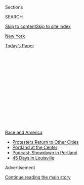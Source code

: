 <div id="app">

<div>

<div>

<div>

<div class="NYTAppHideMasthead css-1q2w90k e1suatyy0">

<div class="section css-ui9rw0 e1suatyy2">

<div class="css-eph4ug er09x8g0">

<div class="css-6n7j50">

</div>

<span class="css-1dv1kvn">Sections</span>

<div class="css-10488qs">

<span class="css-1dv1kvn">SEARCH</span>

</div>

[Skip to content](#site-content)[Skip to site index](#site-index)

</div>

<div id="masthead-section-label" class="css-1wr3we4 eaxe0e00">

[New
York](https://www.nytimes.com/section/nyregion)

</div>

<div class="css-10698na e1huz5gh0">

</div>

</div>

<div id="masthead-bar-one" class="section hasLinks css-15hmgas e1csuq9d3">

<div class="css-uqyvli e1csuq9d0">

</div>

<div class="css-1uqjmks e1csuq9d1">

</div>

<div class="css-9e9ivx">

[](https://myaccount.nytimes.com/auth/login?response_type=cookie&client_id=vi)

</div>

<div class="css-1bvtpon e1csuq9d2">

[Today’s
Paper](https://www.nytimes.com/section/todayspaper)

</div>

</div>

</div>

</div>

<div data-aria-hidden="false">

<div id="site-content" data-role="main">

<div>

<div class="css-1aor85t" style="opacity:0.000000001;z-index:-1;visibility:hidden">

<div class="css-1hqnpie">

<div class="css-epjblv">

<span class="css-17xtcya">[New
York](/section/nyregion)</span><span class="css-x15j1o">|</span><span class="css-fwqvlz">Jamaal
Bowman Proves Ocasio-Cortez Was No
Fluke</span>

</div>

<div class="css-k008qs">

<div class="css-1iwv8en">

<span class="css-18z7m18"></span>

<div>

</div>

</div>

<span class="css-1n6z4y">https://nyti.ms/2OAdIt7</span>

<div class="css-1705lsu">

<div class="css-4xjgmj">

<div class="css-4skfbu" data-role="toolbar" data-aria-label="Social Media Share buttons, Save button, and Comments Panel with current comment count" data-testid="share-tools">

  - 
  - 
  - 
  - 
    
    <div class="css-6n7j50">
    
    </div>

  - 
  - 

</div>

</div>

</div>

</div>

</div>

</div>

<div id="NYT_TOP_BANNER_REGION" class="css-13pd83m">

<div>

<div id="styln-prism-menu-1590763508878" class="section interactive-content interactive-size-medium css-1edisqu">

<div class="css-17ih8de interactive-body">

<div id="scroll-container" class="css-1gj85ro">

[<span class="styln-title-wrap"><span class="css-1pje3qr">Race
and</span><span class="css-1pje3qr">
America</span></span>](https://www.nytimes.com/news-event/george-floyd-protests-minneapolis-new-york-los-angeles?action=click&pgtype=Article&state=default&region=TOP_BANNER&context=storylines_menu)

  - [Protesters Return to Other
    Cities](https://www.nytimes.com/2020/07/26/us/protests-portland-seattle-trump.html?action=click&pgtype=Article&state=default&region=TOP_BANNER&context=storylines_menu)
  - [Portland at the
    Center](https://www.nytimes.com/2020/07/24/us/portland-oregon-protests-white-race.html?action=click&pgtype=Article&state=default&region=TOP_BANNER&context=storylines_menu)
  - [Podcast: Showdown in
    Portland](https://www.nytimes.com/2020/07/23/podcasts/the-daily/portland-protests.html?action=click&pgtype=Article&state=default&region=TOP_BANNER&context=storylines_menu)
  - [45 Days in
    Louisville](https://www.nytimes.com/interactive/2020/07/16/us/black-lives-matter-protests-louisville-breonna-taylor.html?action=click&pgtype=Article&state=default&region=TOP_BANNER&context=storylines_menu)

</div>

</div>

</div>

</div>

</div>

<div id="top-wrapper" class="css-1sy8kpn">

<div id="top-slug" class="css-l9onyx">

Advertisement

</div>

[Continue reading the main
story](#after-top)

<div class="ad top-wrapper" style="text-align:center;height:100%;display:block;min-height:250px">

<div id="top" class="place-ad" data-position="top" data-size-key="top">

</div>

</div>

<div id="after-top">

</div>

</div>

<div>

<div id="sponsor-wrapper" class="css-1hyfx7x">

<div id="sponsor-slug" class="css-19vbshk">

Supported by

</div>

[Continue reading the main
story](#after-sponsor)

<div id="sponsor" class="ad sponsor-wrapper" style="text-align:center;height:100%;display:block">

</div>

<div id="after-sponsor">

</div>

</div>

<div class="css-186x18t">

</div>

<div class="css-1vkm6nb ehdk2mb0">

# Jamaal Bowman Proves Ocasio-Cortez Was No Fluke

</div>

Mr. Bowman beat Representative Eliot Engel, a 16-term incumbent, in a
race that pitted the Democratic Party’s progressive wing against the
establishment.

<div class="css-79elbk" data-testid="photoviewer-wrapper">

<div class="css-z3e15g" data-testid="photoviewer-wrapper-hidden">

</div>

<div class="css-1a48zt4 ehw59r15" data-testid="photoviewer-children">

![<span class="css-16f3y1r e13ogyst0" data-aria-hidden="true">Jamaal
Bowman ran on an anti-establishment
message.</span><span class="css-cnj6d5 e1z0qqy90" itemprop="copyrightHolder"><span class="css-1ly73wi e1tej78p0">Credit...</span><span><span>Desiree
Rios for The New York
Times</span></span></span>](https://static01.nyt.com/images/2020/06/23/nyregion/00nyprimary-16hfo/merlin_172005066_12e19073-0aad-4bfe-89ac-6d3d38d7a1f4-articleLarge.jpg?quality=75&auto=webp&disable=upscale)

</div>

</div>

<div class="css-18e8msd">

<div class="css-vp77d3 epjyd6m0">

<div class="css-hus3qt ey68jwv0" data-aria-hidden="true">

[![Jesse
McKinley](https://static01.nyt.com/images/2018/02/20/multimedia/author-jesse-mckinley/author-jesse-mckinley-thumbLarge.jpg
"Jesse McKinley")](https://www.nytimes.com/by/jesse-mckinley)

</div>

<div class="css-1baulvz">

By [<span class="css-1baulvz last-byline" itemprop="name">Jesse
McKinley</span>](https://www.nytimes.com/by/jesse-mckinley)

</div>

</div>

  - 
    
    <div class="css-ld3wwf e16638kd2">
    
    Published July 17, 2020Updated Aug. 3,
    2020
    
    </div>

  - 
    
    <div class="css-4xjgmj">
    
    <div class="css-pvvomx" data-role="toolbar" data-aria-label="Social Media Share buttons, Save button, and Comments Panel with current comment count" data-testid="share-tools">
    
      - 
      - 
      - 
      - 
        
        <div class="css-6n7j50">
        
        </div>
    
      - 
      - 
    
    </div>
    
    </div>

</div>

</div>

<div class="section meteredContent css-1r7ky0e" name="articleBody" itemprop="articleBody">

<div class="css-1fanzo5 StoryBodyCompanionColumn">

<div class="css-53u6y8">

After a little-known candidate named Alexandria Ocasio-Cortez stunned a
powerful Queens congressman in a 2018 primary, Democratic Party leaders
were determined to never be surprised the same way again, vowing to
[protect
incumbents](https://thehill.com/homenews/campaign/435332-dems-seek-to-stifle-primary-challenges-to-incumbents)
and clashing with Ms. Ocasio-Cortez and other upstarts for pushing for
more progressive candidates.

On Friday, it became clear that those efforts had failed, as another
unlikely challenger, Jamaal Bowman, shocked the Democratic establishment
by defeating Representative Eliot L. Engel, overcoming the attempts of
old-guard party elite like Hillary Clinton, House Speaker Nancy Pelosi
and Gov. Andrew M. Cuomo to save a 16-term incumbent.

Mr. Bowman, 44, did so by running against Republicans in Washington and
the caution of centrist Democrats everywhere, capitalizing on
seven-figure spending by progressive groups to help him win the primary
in a district that straddles the Bronx and Westchester County.

“It means this country is ready, it’s yearning, it’s excited for
progressive change,” Mr. Bowman, a middle school principal from Yonkers,
said on Friday. “And it’s excited to finally hold elected officials
accountable.”

</div>

</div>

<div class="css-1fanzo5 StoryBodyCompanionColumn">

<div class="css-53u6y8">

Unlike Ms. Ocasio-Cortez’s victory, Mr. Bowman’s looks more like an
indicator than an anomaly: He is one of three younger, insurgent
Democrats in New York who seem poised to tilt the state’s, and the
party’s, congressional delegation further to the left.

The other two, Mondaire Jones and Ritchie Torres, are candidates for
open seats in two neighboring districts. If elected, they would be the
first openly gay Black men in Congress. On Tuesday, Mr. Jones was
[declared the
winner](https://www.nytimes.com/2020/07/14/nyregion/mondaire-jones-house-primary.html)
of the primary in a district that covers parts of Westchester and
Rockland counties; Mr. Torres holds a healthy lead in his Bronx
district’s race.

Another veteran Democrat, Representative Carolyn Maloney, is fighting
for her political life in the district that includes Manhattan’s East
Side. Ms. Maloney holds a slim lead over another left-wing challenger,
Suraj Patel. The contest, like the one Mr. Bowman won and many others in
New York, has dragged on as election officials grapple with the deluge
of [absentee ballots that were cast by
mail](https://www.nytimes.com/2020/08/03/nyregion/nyc-mail-ballots-voting.html)
because of the coronavirus pandemic.

The crush of absentee ballots — more than 50 percent of the total cast
in some races — [has overwhelmed election
officials](https://www.nytimes.com/2020/07/17/nyregion/election-absentee-ballots-primary.html)
who are accustomed to handling far fewer than that. The disqualification
of thousands of ballots for small technical errors has also raised the
specter of widespread voter disenfranchisement, and concerns about how
prepared officials are for an even bigger turnout in November.

One candidate who will not have to worry about a November election is
Mr. Engel, who on Friday wished Mr. Bowman well, and said that he “never
for a minute thought of this as my seat.”

</div>

</div>

<div class="css-1fanzo5 StoryBodyCompanionColumn">

<div class="css-53u6y8">

“It’s the people’s seat,” the congressman said in a statement.

With his loss, Mr. Engel became the fifth House incumbent and second
Democrat — Daniel Lipinski of Illinois [was the
other](https://www.nytimes.com/2020/03/18/us/politics/marie-newman-dan-lipinski-illinois.html)
— to fall in this year’s primaries. The Republicans who lost were [Steve
King of
Iowa](https://www.nytimes.com/2020/06/03/us/politics/steve-king-iowa-primary.html),
[Denver Riggleman of
Virginia](https://www.nytimes.com/2020/06/14/us/politics/denver-riggleman-virginia-primary-bob-good.html)
and [Scott Tipton of
Colorado](https://www.nytimes.com/2020/06/30/us/lauren-boebert-colorado.html).

As the chairman of the House Foreign Affairs Committee, Mr. Engel had
practiced a form of old-school politics: rising slowly through the party
ranks; grabbing an aisle seat at the State of the Union so he could
glad-hand presidents as they passed; and boasting of the perks he
brought home to his district.

Entering his fourth decade in Washington, Mr. Engel, 73, seemed
consistently surprised by the level of opposition he faced in this
year’s race. He positioned himself as a dependable liberal voice in
Congress, [citing his own
support](https://engelforcongress.com/priorities/healthcare/) for
Medicare for All, action on [climate
change](https://engelforcongress.com/priorities/climate-change/) and
securing billions of dollars for housing programs.

“You know, I’m pretty progressive myself,” Mr. Engel said in an
interview just weeks before the June 23 primary.

But he also seemed badly out of step with the challenges of campaigning
amid the pandemic, a crisis that killed more than 4,500 people in the
Bronx and Westchester and caused typical retail politics — talking to
constituents on the street, attending town halls, handing out pamphlets
— to be replaced by Zoom calls and live-streamed debates.

“Engel wasn’t running against Bowman,” said Hank Sheinkopf, a veteran
Democratic political consultant. “He was running against Been Around Too
Long. And Been Around Too Long won.”

Mr. Bowman was aided by an array of stars from the Democratic Party’s
left wing, including Senator Elizabeth Warren of Massachusetts, as well
as Senator Bernie Sanders of Vermont and Ms. Ocasio-Cortez, who defeated
Joseph Crowley, the No. 4 House Democrat at the time, in 2018 (and
fought off her own primary challenger this year).

</div>

</div>

<div class="css-1fanzo5 StoryBodyCompanionColumn">

<div class="css-53u6y8">

He also got ample financial help from liberal groups like the Working
Families Party and political action committees like the Justice
Democrats, which jointly spent more than $1 million to oust Mr. Engel.
Justice Democrats also recruited Mr. Bowman, after recommendations for
education activists.

A first-time candidate with a fiery anti-establishment message, Mr.
Bowman ran a campaign that built firmly on the pillars of current
progressive policy: reforming the criminal justice system, addressing
income inequality and embracing Medicare for All. He also preached about
the need for broader social changes such as what he called “righting the
wrongs of our country’s history toward a better future.”

Those issues took on new urgency as the United States reeled after the
killing in police custody of George Floyd in late May. The protests that
followed were broadly incorporated into, and invigorated, the Black
Lives Matter movement, and provided Mr. Bowman, who is Black and said he
had been[physically attacked by the
police](https://twitter.com/jamaalbowmanny/status/1267979573200932865)
as a child, with a powerful talking point.

The Black Lives Matter movement also served as a backdrop for a
cringe-inducing moment for Mr. Engel. At a social justice event in the
Bronx in early June, he [was caught on
microphone](https://twitter.com/emilyngo/status/1267873270218600448)
suggesting that he was only there because of his contested race.

“If I didn’t have a primary,” he said, “I wouldn’t care.”

Some analysts say Mr. Bowman’s win — and strong showings by Mr. Jones,
Mr. Torres, and Mr. Patel — reinforces the power of Black and other
minority voters in an [increasingly diverse
city](https://www.census.gov/quickfacts/newyorkcitynewyork).

“The demographics have flipped,” said Peter Ragone, a former top aide to
Mayor Bill de Blasio and a regular adviser to Democratic politicians.
“And it’s accelerating with a velocity that no one could have
anticipated.”

Mr. Bowman, who [said his campaign had made a million
calls](https://twitter.com/JamaalBowmanNY/status/1275167126563762177) to
voters, also hammered Mr. Engel for not being in the district during the
crisis, suggesting that the incumbent spent much of his time at a home
he owns in suburban Maryland. Mr. Engel sought to refute the assertion,
saying he was a steady presence in the district, including in Riverdale,
where he lives.

</div>

</div>

<div class="css-1fanzo5 StoryBodyCompanionColumn">

<div class="css-53u6y8">

In the campaign’s closing weeks, as Mr. Bowman gained momentum and
prominent backers, prominent allies of Mr. Engel tried to salvage his
flagging campaign. Ms. Clinton [endorsed
him](https://www.nytimes.com/2020/06/15/us/politics/hillary-clinton-eliot-engel.html?searchResultPosition=1)
a week before the primary, followed in short order by Mr. Cuomo, a
third-term Democrat who said Mr. Engel deserved a vote because
[“seniority
matters.”](https://twitter.com/jessemckinley/status/1273706531868102658)

Those pleas followed endorsements from Ms. Pelosi, James E. Clyburn, the
House majority whip; and Hakeem **** Jeffries, the House Democratic
Caucus chairman. All were for naught, as Mr. Bowman won big in the Bronx
and bested Mr. Engel by a comfortable margin in Westchester.

In a statement released shortly after The Associated Press [declared him
the winner on
Frida](https://twitter.com/AP_Politics/status/1284144985651249154)y, Mr.
Bowman referred to both his compelling personal story and the continuing
reckoning on race and policing in America.

“I’m a Black man who was raised by a single mother in a housing
project,” he said. “That story doesn’t usually end in Congress. But
today, that 11-year-old boy who was beaten by police is about to be your
next representative.”

Mr. Bowman is the prohibitive favorite to win in November given that
Democrats outnumber Republicans more than four-to-one in the district.
There is no Republican candidate, and only one other challenger, Patrick
McManus of the Conservative Party.

In an interview, Mr. Bowman promised to bring the same energy to
Washington that he brought to his campaign. He bashed President Trump as
a man who was proving himself to be “not only be a fascist, but a
racist,” and he pledged to fight for racial and economic justice, public
education, protecting the environment and more.

Despite his insurgent campaign, Mr. Bowman added that he was looking
forward to finding common ground in with his fellow House Democrats.

“I look forward to getting to Congress and working with my colleagues in
the Democratic Party, regardless of if they are quote-unquote
establishment,” he said, adding, “At this moment in our country’s
history, we have to work together.”

</div>

</div>

</div>

<div>

</div>

<div>

</div>

<div>

</div>

<div>

<div id="bottom-wrapper" class="css-1ede5it">

<div id="bottom-slug" class="css-l9onyx">

Advertisement

</div>

[Continue reading the main
story](#after-bottom)

<div id="bottom" class="ad bottom-wrapper" style="text-align:center;height:100%;display:block;min-height:90px">

</div>

<div id="after-bottom">

</div>

</div>

</div>

</div>

</div>

## Site Index

<div>

</div>

## Site Information Navigation

  - [© <span>2020</span> <span>The New York Times
    Company</span>](https://help.nytimes.com/hc/en-us/articles/115014792127-Copyright-notice)

<!-- end list -->

  - [NYTCo](https://www.nytco.com/)
  - [Contact
    Us](https://help.nytimes.com/hc/en-us/articles/115015385887-Contact-Us)
  - [Work with us](https://www.nytco.com/careers/)
  - [Advertise](https://nytmediakit.com/)
  - [T Brand Studio](http://www.tbrandstudio.com/)
  - [Your Ad
    Choices](https://www.nytimes.com/privacy/cookie-policy#how-do-i-manage-trackers)
  - [Privacy](https://www.nytimes.com/privacy)
  - [Terms of
    Service](https://help.nytimes.com/hc/en-us/articles/115014893428-Terms-of-service)
  - [Terms of
    Sale](https://help.nytimes.com/hc/en-us/articles/115014893968-Terms-of-sale)
  - [Site
    Map](https://spiderbites.nytimes.com)
  - [Help](https://help.nytimes.com/hc/en-us)
  - [Subscriptions](https://www.nytimes.com/subscription?campaignId=37WXW)

</div>

</div>

</div>

</div>
